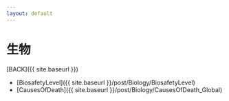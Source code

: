 ```yaml
---
layout: default
---
```

# 生物

[BACK]({{ site.baseurl }})

- [BiosafetyLevel]({{ site.baseurl }}/post/Biology/BiosafetyLevel)
- [CausesOfDeath]({{ site.baseurl }}/post/Biology/CausesOfDeath_Global)

